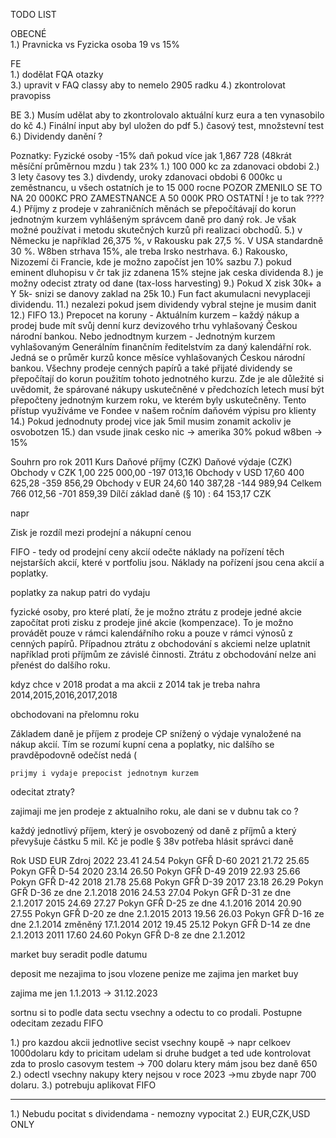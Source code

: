 TODO LIST

OBECNÉ<br>
1.) Pravnicka vs Fyzicka osoba 19 vs 15%


FE <br>
1.) dodělat FQA otazky<br>
3.) upravit v FAQ classy aby to nemelo 2905 radku
4.) zkontrolovat pravopiss

BE
3.) Musím udělat aby to zkontrolovalo aktuální kurz eura a ten vynasobilo do kč
4.) Finální input aby byl uložen do pdf
5.) časový test, množstevní test
6.) Dividendy danění ?

Poznatky:
Fyzické osoby -15% daň pokud více jak 1,867 728 (48krát měsíční průměrnou mzdu ) tak 23%
1.) 100 000 kc za zdanovaci obdobi
2.) 3 lety časovy tes
3.) divdendy, uroky zdanovaci obdobi 6 000kc u zeměstnancu, u všech ostatních je to 15 000 rocne
POZOR ZMENILO SE TO NA 20 000KC PRO ZAMESTNANCE A 50 000K PRO OSTATNÍ ! je to tak ????
4.) Příjmy z prodeje v zahraničních měnách se přepočítávají do korun jednotným kurzem vyhlášeným správcem daně pro daný rok. Je však možné používat i metodu skutečných kurzů při realizaci obchodů.
5.) v Německu je například 26,375 %, v Rakousku pak 27,5 %. V USA standardně 30 %. W8ben strhava 15%, ale treba Irsko nestrhava.
6.) Rakousko, Nizozemí či Francie, kde je možno započíst jen 10% sazbu
7.) pokud eminent dluhopisu v čr tak jiz zdanena 15% stejne jak ceska dividenda
8.) je možny odecist ztraty od dane (tax-loss harvesting)
9.) Pokud X zisk 30k+ a Y 5k- snizi se danovy zaklad na 25k
10.) Fun fact akumulacni nevyplaceji dividendu.
11.) nezalezi pokud jsem dividendy vybral stejne je musim danit
12.) FIFO
13.) Prepocet na koruny - Aktuálním kurzem – každý nákup a prodej bude mít svůj denní kurz devizového trhu vyhlašovaný Českou národní bankou.
Nebo jednodtnym kurzem - Jednotným kurzem vyhlašovaným Generálním finančním ředitelstvím za daný kalendářní rok. Jedná se o průměr kurzů konce měsíce vyhlašovaných Českou národní bankou. Všechny prodeje cenných papírů a také přijaté dividendy se přepočítají do korun použitím tohoto jednotného kurzu. Zde je ale důležité si uvědomit, že spárované nákupy uskutečněné v předchozích letech musí být přepočteny jednotným kurzem roku, ve kterém byly uskutečněny. Tento přístup využíváme ve Fondee v našem ročním daňovém výpisu pro klienty
14.) Pokud jednodnuty prodej vice jak 5mil musim zonamit ackoliv je osvobotzen
15.) dan vsude jinak cesko nic -> amerika 30% pokud w8ben -> 15%

Souhrn pro rok 2011
Kurs Daňové příjmy (CZK) Daňové výdaje (CZK)
Obchody v CZK 1,00 225 000,00 -197 013,16
Obchody v USD 17,60 400 625,28 -359 856,29
Obchody v EUR 24,60 140 387,28 -144 989,94
Celkem 766 012,56 -701 859,39
Dílčí základ daně (§ 10) : 64 153,17 CZK

napr

Zisk je rozdíl mezi prodejní a nákupní cenou

FIFO - tedy od prodejní ceny akcií odečte náklady na pořízení těch nejstarších akcií, které v portfoliu jsou. Náklady na pořízení jsou cena akcií a poplatky.

poplatky za nakup patri do vydaju

fyzické osoby, pro které platí, že je možno ztrátu z prodeje jedné akcie započítat proti zisku z prodeje jiné akcie (kompenzace). To je možno provádět pouze v rámci kalendářního roku a pouze v rámci výnosů z cenných papírů. Případnou ztrátu z obchodování s akciemi nelze uplatnit například proti příjmům ze závislé činnosti. Ztrátu z obchodování nelze ani přenést do dalšího roku.

kdyz chce v 2018 prodat a ma akcii z 2014 tak je treba nahra 2014,2015,2016,2017,2018

obchodovani na přelomnu roku

Základem daně je příjem z prodeje CP snížený o výdaje vynaložené na nákup akcií. Tím se rozumí kupní cena a poplatky, nic dalšího se pravděpodovně odečíst nedá (

    prijmy i vydaje prepocist jednotnym kurzem

odecitat ztraty?

zajimaji me jen prodeje z aktualniho roku, ale dani se v dubnu tak co ?

každý jednotlivý příjem, který je osvobozený od daně z příjmů a který převyšuje částku 5 mil. Kč je podle § 38v potřeba hlásit správci daně

Rok USD EUR Zdroj
2022 23.41 24.54 Pokyn GFŘ D-60
2021 21.72 25.65 Pokyn GFŘ D-54
2020 23.14 26.50 Pokyn GFŘ D-49
2019 22.93 25.66 Pokyn GFŘ D-42
2018 21.78 25.68 Pokyn GFŘ D-39
2017 23.18 26.29 Pokyn GFŘ D-36 ze dne 2.1.2018
2016 24.53 27.04 Pokyn GFŘ D-31 ze dne 2.1.2017
2015 24.69 27.27 Pokyn GFŘ D-25 ze dne 4.1.2016
2014 20.90 27.55 Pokyn GFŘ D-20 ze dne 2.1.2015
2013 19.56 26.03 Pokyn GFŘ D-16 ze dne 2.1.2014 změněný 17.1.2014
2012 19.45 25.12 Pokyn GFŘ D-14 ze dne 2.1.2013
2011 17.60 24.60 Pokyn GFŘ D-8 ze dne 2.1.2012


market buy seradit podle datumu 

deposit me nezajima to jsou vlozene penize me zajima jen market buy


zajima me jen 1.1.2013 -> 31.12.2023


sortnu si to podle data
sectu vsechny a odectu to co prodali. Postupne odecitam zezadu FIFO


1.) pro kazdou akcii jednotlive secist vsechny koupě -> napr celkoev 1000dolaru kdy to pricitam udelam si druhe budget a ted ude kontrolovat zda to proslo casovym testem -> 700 dolaru ktery mám jsou bez daně 650
2.) odectl vsechny nakupy ktery nejsou v roce 2023 ->mu zbyde napr 700 dolaru.
3.) potrebuju aplikovat FIFO


_________________________________
1.) Nebudu pocitat s dividendama - nemozny vypocitat
2.) EUR,CZK,USD ONLY